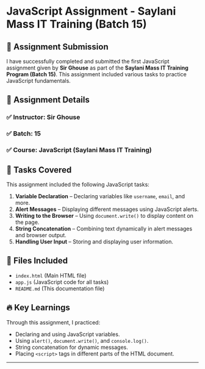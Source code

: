 # JavaScript Assignment - Saylani Mass IT Training (Batch 15)

## 🚀 Assignment Submission
I have successfully completed and submitted the first JavaScript assignment given by **Sir Ghouse** as part of the **Saylani Mass IT Training Program (Batch 15)**. This assignment included various tasks to practice JavaScript fundamentals.

## 📌 Assignment Details
### ✅ **Instructor:** Sir Ghouse  
### ✅ **Batch:** 15  
### ✅ **Course:** JavaScript (Saylani Mass IT Training)

## 📝 Tasks Covered
This assignment included the following JavaScript tasks:

1. **Variable Declaration** – Declaring variables like `username`, `email`, and more.
2. **Alert Messages** – Displaying different messages using JavaScript alerts.
3. **Writing to the Browser** – Using `document.write()` to display content on the page.
4. **String Concatenation** – Combining text dynamically in alert messages and browser output.
5. **Handling User Input** – Storing and displaying user information.

## 📂 Files Included
- `index.html` (Main HTML file)
- `app.js` (JavaScript code for all tasks)
- `README.md` (This documentation file)

## 🔥 Key Learnings
Through this assignment, I practiced:
- Declaring and using JavaScript variables.
- Using `alert()`, `document.write()`, and `console.log()`.
- String concatenation for dynamic messages.
- Placing `<script>` tags in different parts of the HTML document.

---
